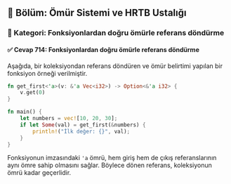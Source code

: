 ## 📘 Bölüm: Ömür Sistemi ve HRTB Ustalığı  
### 🔹 Kategori: Fonksiyonlardan doğru ömürle referans döndürme  
#### ✅ Cevap 714: Fonksiyonlardan doğru ömürle referans döndürme

Aşağıda, bir koleksiyondan referans döndüren ve ömür belirtimi yapılan bir fonksiyon örneği verilmiştir.

```rust
fn get_first<'a>(v: &'a Vec<i32>) -> Option<&'a i32> {
    v.get(0)
}

fn main() {
    let numbers = vec![10, 20, 30];
    if let Some(val) = get_first(&numbers) {
        println!("İlk değer: {}", val);
    }
}
```

Fonksiyonun imzasındaki `'a` ömrü, hem giriş hem de çıkış referanslarının aynı ömre sahip olmasını sağlar. Böylece dönen referans, koleksiyonun ömrü kadar geçerlidir.

